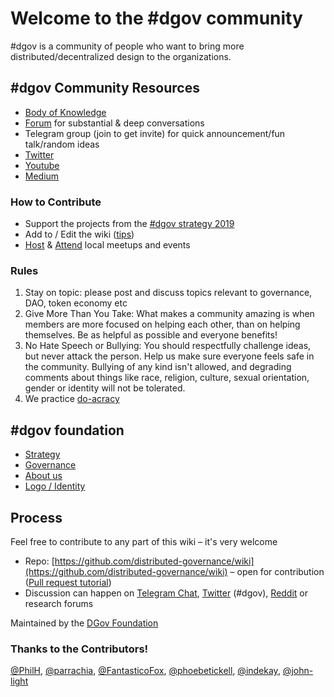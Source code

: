 # Welcome to the \#dgov community

\#dgov is a community of people who want to bring more distributed/decentralized design to the organizations.

## \#dgov Community Resources

* [Body of Knowledge](resources/toc.md)
* [Forum](http://forum.dgov.foundation/) for substantial & deep conversations
* Telegram group \(join to get invite\) for quick announcement/fun talk/random ideas
* [Twitter](https://twitter.com/dgovearth)
* [Youtube](https://www.youtube.com/channel/UCGZX1WbJNjuxma-7SXRdRDg)
* [Medium](https://medium.com/dgov)

### How to Contribute

* Support the projects from the [\#dgov strategy 2019](foundation/dgov-collaboration-strategy/)
* Add to / Edit the wiki \([tips](./#process)\)
* [Host](meetups.md) & [Attend](resources/dgov-industry-landscape.md#events) local meetups and events

### Rules

1. Stay on topic: please post and discuss topics relevant to governance, DAO, token economy etc
2. Give More Than You Take: What makes a community amazing is when members are more focused on helping each other, than on helping themselves. Be as helpful as possible and everyone benefits!
3. No Hate Speech or Bullying: You should respectfully challenge ideas, but never attack the person. Help us make sure everyone feels safe in the community. Bullying of any kind isn't allowed, and degrading comments about things like race, religion, culture, sexual orientation, gender or identity will not be tolerated.
4. We practice [do-acracy](https://communitywiki.org/wiki/DoOcracy)

## \#dgov foundation

* [Strategy](foundation/dgov-collaboration-strategy/)
* [Governance](foundation/roles/)
* [About us](foundation/dgov-history.md)
* [Logo / Identity](foundation/identity.md)

## Process

Feel free to contribute to any part of this wiki – it's very welcome

* Repo: [https://github.com/distributed-governance/wiki](https://github.com/distributed-governance/wiki) – open for contribution \([Pull request tutorial](https://www.youtube.com/watch?v=IBYHohWm_5w)\)
* Discussion can happen on [Telegram Chat](https://dgov.foundation/#join), [Twitter](https://twitter.com/hashtag/dgov) \(\#dgov\), [Reddit](https://new.reddit.com/r/dgov/) or research forums

Maintained by the [DGov Foundation](https://dgov.foundation/)

### Thanks to the Contributors!

[@PhilH](https://github.com/PhilH), [@parrachia](https://github.com/parrachia), [@FantasticoFox](https://github.com/FantasticoFox), [@phoebetickell](https://github.com/phoebetickell), [@indekay](https://github.com/indekay), [@john-light](https://github.com/john-light)

